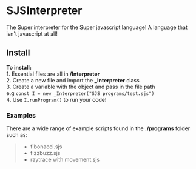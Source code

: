 # SJSInterpreter

The Super interpreter for the Super javascript language! A language that isn't javascript at all!

## __Install__
**To install:** </br>
    1. Essential files are all in **/Interpreter** </br>
    2. Create a new file and import the **_Interpreter** class </br>
    3. Create a variable with the object and pass in the file path </br>
         e.g `const I = new _Interpreter("SJS programs/test.sjs")` </br>
    4. Use `I.runProgram()` to run your code! </br>

### __Examples__

There are a wide range of example scripts found in the **./programs** folder such as:
> * fibonacci.sjs
> * fizzbuzz.sjs
> * raytrace with movement.sjs